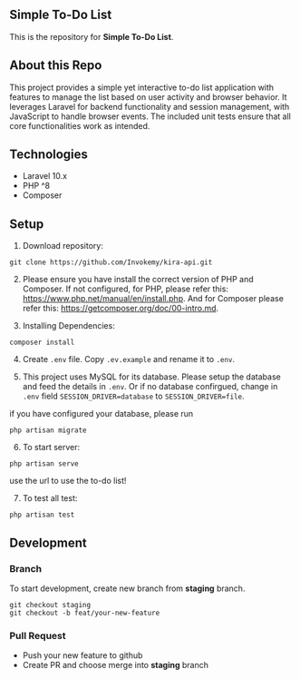 ## Simple To-Do List

This is the repository for **Simple To-Do List**.

## About this Repo

This project provides a simple yet interactive to-do list application with features to manage the list based on user activity and browser behavior. It leverages Laravel for backend functionality and session management, with JavaScript to handle browser events. The included unit tests ensure that all core functionalities work as intended.


## Technologies

- Laravel 10.x
- PHP ^8
- Composer

## Setup

1. Download repository:

```
git clone https://github.com/Invokemy/kira-api.git
```

2. Please ensure you have install the correct version of PHP and Composer. If not configured, for PHP, please refer this: https://www.php.net/manual/en/install.php. And for Composer please refer this: https://getcomposer.org/doc/00-intro.md.

3. Installing Dependencies:

```
composer install
```

4. Create `.env` file. Copy `.ev.example` and rename it to `.env`.

5. This project uses MySQL for its database. Please setup the database and feed the details in `.env`. Or if no database confirgued, change in `.env` field `SESSION_DRIVER=database` to `SESSION_DRIVER=file`.

if you have configured your database, please run
```
php artisan migrate
```

6. To start server:

```
php artisan serve
```

use the url to use the to-do list!

7. To test all test:

```
php artisan test
```


## Development

### Branch

To start development, create new branch from **staging** branch.

```
git checkout staging
git checkout -b feat/your-new-feature
```

### Pull Request

- Push your new feature to github
- Create PR and choose merge into **staging** branch
